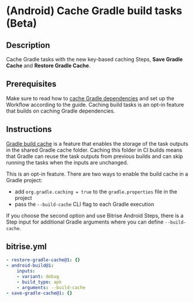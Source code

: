 # (Android) Cache Gradle build tasks (Beta)

## Description

Cache Gradle tasks with the new key-based caching Steps, **Save Gradle Cache** and **Restore Gradle Cache**.

## Prerequisites

Make sure to read how to [cache Gradle dependencies](android-key-cache.md) and set up the Workflow according to the guide. Caching build tasks is an opt-in feature that builds on caching Gradle dependencies.

## Instructions

[Gradle build cache](https://docs.gradle.org/current/userguide/build_cache.html) is a feature that enables the storage of the task outputs in the shared Gradle cache folder. Caching this folder in CI builds means that Gradle can reuse the task outputs from previous builds and can skip running the tasks when the inputs are unchanged.

This is an opt-in feature. There are two ways to enable the build cache in a Gradle project:

- add `org.gradle.caching = true` to the `gradle.properties` file in the project
- pass the `--build-cache` CLI flag to each Gradle execution

If you choose the second option and use Bitrise Android Steps, there is a Step input for additional Gradle arguments where you can define `--build-cache`.


## bitrise.yml

```yaml
- restore-gradle-cache@1: {}
- android-build@1:
    inputs:
    - variant: debug
    - build_type: apk
    - arguments: --build-cache
- save-gradle-cache@1: {}
```
